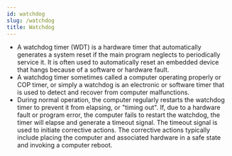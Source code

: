 ```yaml
---
id: watchdog
slug: /watchdog
title: Watchdog
---
```

* A watchdog timer (WDT) is a hardware timer that automatically generates a system reset if the main program neglects to periodically service it. It is often used to automatically reset an embedded device that hangs because of a software or hardware fault.
* A watchdog timer sometimes called a computer operating properly or COP timer, or simply a watchdog is an electronic or software timer that is used to detect and recover from computer malfunctions. 
* During normal operation, the computer regularly restarts the watchdog timer to prevent it from elapsing, or "timing out". If, due to a hardware fault or program error, the computer fails to restart the watchdog, the timer will elapse and generate a timeout signal. The timeout signal is used to initiate corrective actions. The corrective actions typically include placing the computer and associated hardware in a safe state and invoking a computer reboot.
